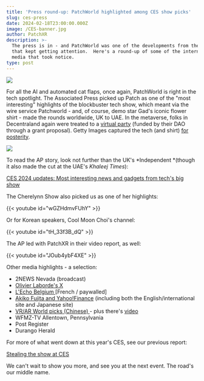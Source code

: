 ```yaml
---
title: 'Press round-up: PatchWorld highlighted among CES show picks'
slug: ces-press
date: 2024-02-18T23:00:00.000Z
image: /CES-banner.jpg
author: PatchXR
description: >-
  The press is in - and PatchWorld was one of the developments from the CES show
  that kept getting attention.  Here's a round-up of some of the international
  media that took notice.
type: post
---
```


![](/CES-banner.jpg)

For all the AI and automated cat flaps, once again, PatchWorld is right in the tech spotlight. The Associated Press picked up Patch as one of the "most interesting" highlights of the blockbuster tech show, which meant via the wire service Patchworld - and, of course, demo star Gad's iconic flower shirt - made the rounds worldwide, UK to UAE. In the metaverse, folks in Decentraland again were treated to a [virtual party](https://decentraland.org/events/event/?id=90385953-056c-4cc8-b0ad-c34b46fb8e9b) (funded by their DAO through a grant proposal). Getty Images captured the tech (and shirt) [for posterity](https://www.gettyimages.ie/search/2/image?events=776087715\&family=editorial\&page=10\&sort=newest).

![](/gad-on-yahoofinance.png)

To read the AP story, look not further than the UK's \*Independent \*(though it also made the cut at the UAE's *Khaleej Times*):

[CES 2024 updates: Most interesting news and gadgets from tech's big show](https://www.independent.co.uk/news/ap-las-vegas-ces-samsung-tvs-b2475217.html)

The Cherelynn Show also picked us as one of her highlights:

{{< youtube id="wGZHdmvFUhY" >}}

Or for Korean speakers, Cool Moon Choi's channel:

{{< youtube id="tH_33f3B_dQ" >}}

The AP led with PatchXR in their video report, as well:

{{< youtube id="JOub4ybF4XE" >}}

Other media highlights - a selection:

* 2NEWS Nevada (broadcast)
* [Olivier Laborde's X](https://twitter.com/labordeolivier/status/1744875495593017481?s=20)
* [L'Echo Belgium ](https://www.lecho.be/entreprises/technologie/ia-voiture-volante-et-petits-belges-au-menu-du-ces-2024/10517838.html)\[French / paywalled]
* [Akiko Fujita and Yahoo!Finance](https://tw.news.yahoo.com/ces-2024-3-biggest-tech-170709893.html) (including both the English/international site and Japanese site)
* [VR/AR World picks (Chinese) ](https://www.vrarworld.cn/xinwenrili/5118.html)- plus there's [video](https://www.vrarworld.cn/shipin/5149.html)
* WFMZ-TV Allentown, Pennsylvania
* Post Register
* Durango Herald

For more of what went down at this year's CES, see our previous report:

[Stealing the show at CES](https://patchxr.com/blog/ces-2024-wrap/)

We can't wait to show you more, and see you at the next event. The road's our middle name.
